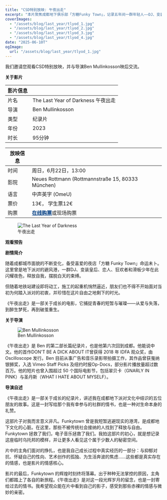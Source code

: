 ```yaml
---
title: "CSD特别放映: 午夜出走"
excerpt: "本片聚焦成都地下俱乐部「方糖Funky Town」，记录五年间一群年轻人——DJ、变装皇后、滑板少年、音乐人——在城市夜色中寻找自我、释放情绪、建立联系的真实故事。在迷幻灯光与电子音乐中，他们体验青春的张力，也直面城市变迁带来的文化冲击与空间压缩。"
coverImages:
  - "/assets/blog/last_year/tlyod_1.jpg"
  - "/assets/blog/last_year/tlyod_2.jpg"
  - "/assets/blog/last_year/tlyod_3.jpg"
  - "/assets/blog/last_year/tlyod_4.jpg"
date: "2025-06-10T"
ogImage:
  url: "/assets/blog/last_year/tlyod_1.jpg"
---
```


我们邀请您观看<span class="pride-month-rainbow">CSD</span>特别放映，并与导演Ben Mullinkosson映后交流。

**关于影片**

| 影片信息| |
|---|---|
| 片名| The Last Year of Darkness 午夜出走|
| 导演 | Ben Mullinkosson |
| 类型| 纪录片 |
| 年份 | 2023 |
| 时长| 95分钟 |

| 放映信息 | |
|---|---|
| 时间 | 周日，6月22日，13:00 |
| 影院 | Neues Rottmann (Rottmannstraße 15, 80333 München) |
| 语言| 中声英字 (OmeU) |
| 票价 | 13€， 学生票12€|
| 购票 | [<strong style="color: #003d82; text-decoration: underline;">在线购票</strong>](https://neuesrottmann.de/programm/film/the-last-year-of-darkness)或现场购票 |

<figure>
  <img src="/assets/blog/last_year/poster.jpg" alt="The Last Year of Darkness" />
  <figcaption>午夜出走</figcaption>
</figure>

**观看预告**

<div class="youtube-embed" data-video-id="NtGIKQHlRvU" data-title="The Last Year of Darkness - Official Trailer"></div>

**剧情简介**

随着成都城市面貌的不断变化，备受喜爱的夜店「方糖 Funky Town」命运未卜。这里曾是地下派对的避风港，一群DJ、变装皇后、恋人、狂欢者和滑板少年在此闪耀夜色，释放自我，摆脱白天的束缚。

但随着地铁站建设即将动工，施工的起重机悄然逼近，朋友们也不得不开始面对当初为何踏入派对的初衷，并珍惜在这片自由之地剩下的时光。

《午夜出走》是一部关于成长的电影，它捕捉青春的短暂与璀璨——从爱与失落，到醉生梦死，再到破茧重生。

**关于导演**

<figure>
  <img src="/assets/blog/last_year/BenMullinkosson.JPG" alt="Ben Mullinkosson" />
  <figcaption>Ben Mullinkosson</figcaption>
</figure>

《午夜出走》是 Ben 的第二部长篇纪录片，也是他第六次回到成都。他能说中文。他的首作DON'T BE A DICK ABOUT IT曾获得 2018 年 IDFA 观众奖，由 Oscilloscope 发行。Ben 目前从事广告和音乐录影带拍摄工作，其作品曾获戛纳银狮奖，入选 Vimeo Staff Picks 及纽约时报Op-Docs，部分影片播放量超过数百万。他的短片也曾入围超过 50 个国际电影节，包括翠贝卡（GNARLY IN PINK）与圣丹斯（WHAT I HATE ABOUT MYSELF）。


**导演自述**

《午夜出走》是一部关于成长的纪录片，讲述我在成都地下派对文化中结识的五位朋友的故事。这是一封写给那个我有幸参与的社群的情书，也是一种对生命本身的礼赞。

这部片子对我而言意义非凡。Funkytown 曾是我短暂逃避现实的港湾，是成都地下文化的心脏。在这里，那些不被传统社会接纳的人找到了释放与自由。Funkytown 拯救了我们，电子音乐拯救了我们。我拍这部片的初心，就是想记录这座临时乌托邦的模样，并让更多人看见这个属于少数人的秘密空间。

片中的主角们面对的挣扎，也是我自己成长过程中真实经历的一部分：与抑郁对抗、怀疑自己的性向、艺术创作的孤独、为生活奔波的焦虑……这些都是真实存在的情感，也是影片的情感核心。

影片的最后，Funkytown 的辉煌时刻终将落幕。出于种种无法掌控的原因，主角们都踏上了各自的新旅程。《午夜出走》是对这一段光辉岁月的留念，也是一封寄给过去的情书。我希望观众能在片中看到自己的影子，感受到那些赤裸的情感与微妙的亲密。
         
